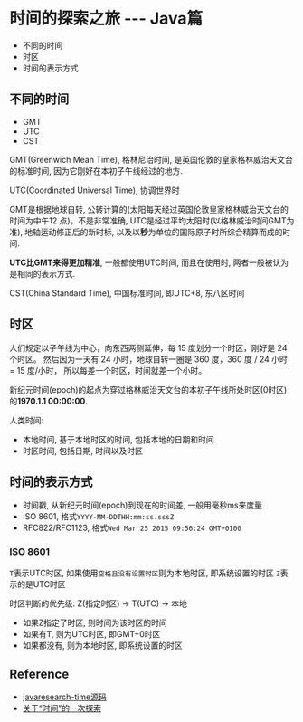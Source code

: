 # 时间的探索之旅 --- Java篇

- 不同的时间
- 时区
- 时间的表示方式

## 不同的时间

- GMT
- UTC
- CST

GMT(Greenwich Mean Time), 格林尼治时间, 
是英国伦敦的皇家格林威治天文台的标准时间, 因为它刚好在本初子午线经过的地方.

UTC(Coordinated Universal Time), 协调世界时

GMT是根据地球自转, 公转计算的(太阳每天经过英国伦敦皇家格林威治天文台的时间为中午12 点)，不是非常准确,
UTC是经过平均太阳时(以格林威治时间GMT为准), 地轴运动修正后的新时标,
以及以**秒**为单位的国际原子时所综合精算而成的时间.

**UTC比GMT来得更加精准**, 一般都使用UTC时间, 而且在使用时, 两者一般被认为是相同的表示方式.

CST(China Standard Time), 中国标准时间, 即UTC+8, 东八区时间

## 时区

人们规定以子午线为中心，向东西两侧延伸，每 15 度划分一个时区，刚好是 24 个时区。
然后因为一天有 24 小时，地球自转一圈是 360 度，360 度 / 24 小时 = 15 度/小时，
所以每差一个时区，时间就差一个小时。

新纪元时间(epoch)的起点为穿过格林威治天文台的本初子午线所处时区(0时区)的**1970.1.1 00:00:00**.

人类时间:

- 本地时间, 基于本地时区的时间, 包括本地的日期和时间
- 时区时间, 包括日期, 时间以及时区

## 时间的表示方式

- 时间戳, 从新纪元时间(epoch)到现在的时间差, 一般用毫秒ms来度量
- ISO 8601, 格式`YYYY-MM-DDTHH:mm:ss.sssZ`
- RFC822/RFC1123, 格式`Wed Mar 25 2015 09:56:24 GMT+0100`

### ISO 8601

`T`表示UTC时区, 如果使用`空格且没有设置时区`则为本地时区, 即系统设置的时区
`Z`表示的是UTC时区

时区判断的优先级: Z(指定时区) -> T(UTC) -> 本地

- 如果Z指定了时区, 则时间为该时区的时间
- 如果有T, 则为UTC时区, 即GMT+0时区
- 如果都没有, 则为本地时区, 即系统设置的时区

## Reference

- [javaresearch-time源码](https://github.com/xiayy860612/JavaResearch/tree/master/javaresearch-time)
- [关于“时间”的一次探索](https://segmentfault.com/a/1190000004292140)